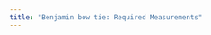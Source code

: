 ```yaml
---
title: "Benjamin bow tie: Required Measurements"
---
```


<PatternMeasurements pattern='benjamin' />
